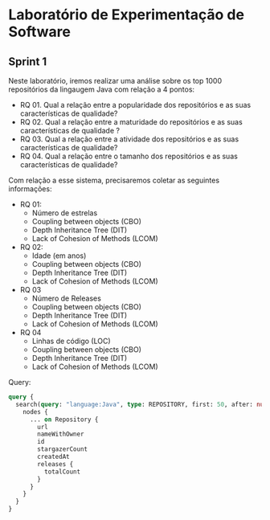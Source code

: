# Laboratório de Experimentação de Software

## Sprint 1

Neste laboratório, iremos realizar uma análise sobre os top 1000 repositórios da lingaugem 
Java com relação a 4 pontos:

- RQ 01. Qual a relação entre a popularidade dos repositórios e as suas características de qualidade? 
- RQ 02. Qual a relação entre a maturidade do repositórios e as suas características de qualidade ? 
- RQ 03. Qual a relação entre a atividade dos repositórios e as suas características de qualidade?
- RQ 04. Qual a relação entre o tamanho dos repositórios e as suas características de qualidade?  

Com relação a esse sistema, precisaremos coletar as seguintes informações:

- RQ 01:
  - Número de estrelas
  - Coupling between objects (CBO)
  - Depth Inheritance Tree (DIT)
  - Lack of Cohesion of Methods (LCOM)
- RQ 02:
  - Idade (em anos)
  - Coupling between objects (CBO)
  - Depth Inheritance Tree (DIT)
  - Lack of Cohesion of Methods (LCOM)
- RQ 03
  - Número de Releases
  - Coupling between objects (CBO)
  - Depth Inheritance Tree (DIT)
  - Lack of Cohesion of Methods (LCOM)
- RQ 04
  - Linhas de código (LOC)
  - Coupling between objects (CBO)
  - Depth Inheritance Tree (DIT)
  - Lack of Cohesion of Methods (LCOM)

Query:

```graphql
query {
  search(query: "language:Java", type: REPOSITORY, first: 50, after: null) {
    nodes {
      ... on Repository {
        url
        nameWithOwner
        id
        stargazerCount
        createdAt
        releases {
          totalCount
        }
      }
    }
  }
}
```
